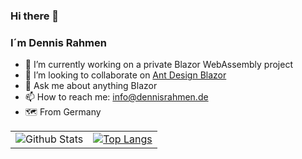 ### Hi there 👋

### I´m Dennis Rahmen

- 🔭 I’m currently working on a private Blazor WebAssembly project
- 👯 I’m looking to collaborate on [Ant Design Blazor](https://github.com/ant-design-blazor/ant-design-blazor)
- 💬 Ask me about anything Blazor
- 📫 How to reach me: info@dennisrahmen.de
- :world_map: From Germany

|   |  |
|:-------------:|:-------------:|
| ![Github Stats](https://github-readme-stats.vercel.app/api?username=dennisrahmen&show_icons=true&theme=dark) | [![Top Langs](https://github-readme-stats.vercel.app/api/top-langs/?username=dennisrahmen&layout=compact&theme=dark)](https://github.com/anuraghazra/github-readme-stats) |
